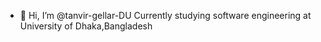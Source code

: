 - 👋 Hi, I’m @tanvir-gellar-DU
Currently studying software engineering at University of Dhaka,Bangladesh


<!---
tanvir-gellar-DU/tanvir-gellar-DU is a ✨ special ✨ repository because its `README.md` (this file) appears on your GitHub profile.
You can click the Preview link to take a look at your changes.
--->
